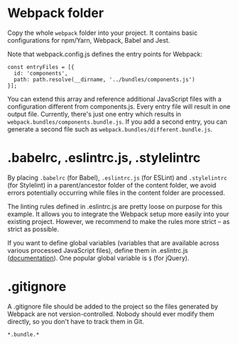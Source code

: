# Webpack folder

Copy the whole `webpack` folder into your project. It contains basic configurations for npm/Yarn, Webpack, Babel and Jest.

Note that webpack.config.js defines the entry points for Webpack:

```
const entryFiles = [{
  id: 'components',
  path: path.resolve(__dirname, '../bundles/components.js')
}];
```

You can extend this array and reference additional JavaScript files with a configuration different from components.js. Every entry file will result in one output file. Currently, there's just one entry which results in `webpack.bundles/components.bundle.js`. If you add a second entry, you can generate a second file such as `webpack.bundles/different.bundle.js`.

# .babelrc, .eslintrc.js, .stylelintrc

By placing `.babelrc` (for Babel), `.eslintrc.js` (for ESLint) and `.stylelintrc` (for Stylelint) in a parent/ancestor folder of the content folder, we avoid errors potentially occurring while files in the content folder are processed.

The linting rules defined in .eslintrc.js are pretty loose on purpose for this example. It allows you to integrate the Webpack setup more easily into your existing project. However, we recommend to make the rules more strict – as strict as possible.

If you want to define global variables (variables that are available across various processed JavaScript files), define them in .eslintrc.js ([documentation](http://eslint.org/docs/user-guide/configuring#specifying-globals)). One popular global variable is `$` (for jQuery).

# .gitignore

A .gitignore file should be added to the project so the files generated by Webpack are not version-controlled. Nobody should ever modify them directly, so you don't have to track them in Git.

```
*.bundle.*
```
